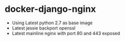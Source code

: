 # docker-django-nginx

* Using Latest python 2.7 as base image
* Latest jessie backport openssl
* Latest mainline nginx with port 80 and 443 exposed
